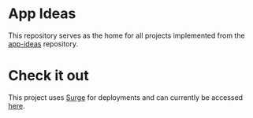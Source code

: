 # App Ideas

This repository serves as the home for all projects implemented from the [app-ideas](https://github.com/florinpop17/app-ideas) repository.

# Check it out

This project uses [Surge](https://surge.sh/) for deployments and can currently be accessed [here](http://like-caption.surge.sh/).
